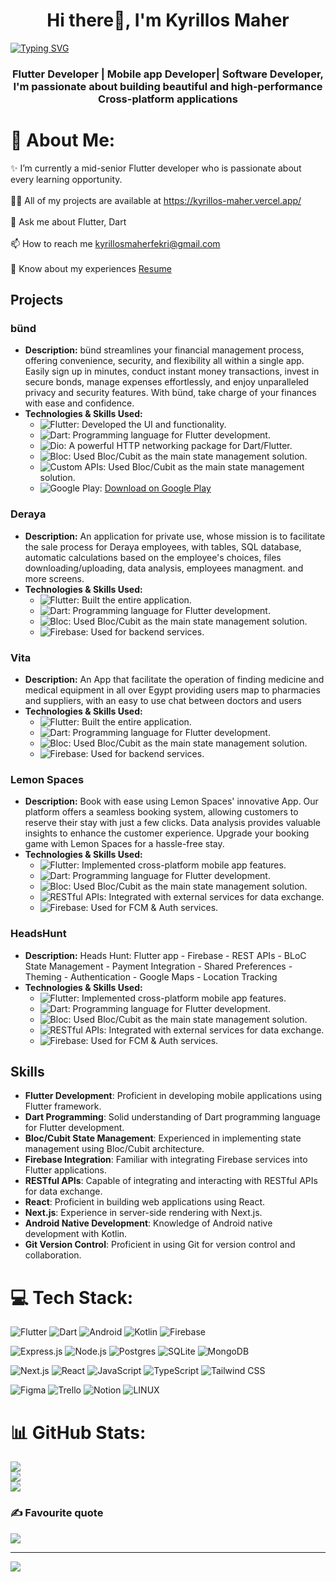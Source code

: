 
<h1 align="center">Hi there👋, I'm Kyrillos Maher</h1>
<a href="https://git.io/typing-svg"><img src="https://readme-typing-svg.demolab.com?font=fira+code&pause=1000&color=2FF78D&center=true&vCenter=true&width=435&lines=Weclome+to+Kyrillos's+Github!" alt="Typing SVG" /></a>
<h3 align="center">Flutter Developer | Mobile app Developer| Software Developer, I'm passionate about building beautiful and high-performance Cross-platform applications</h3>

# 💫 About Me:
✨ I’m currently a mid-senior Flutter developer who is passionate about every learning opportunity.<br><br>👨‍💻 All of my projects are available at https://kyrillos-maher.vercel.app/<br><br>💬 Ask me about Flutter, Dart<br><br>📫 How to reach me kyrillosmaherfekri@gmail.com<br>
<br>📄 Know about my experiences <a href="https://drive.google.com/file/d/1OblGkHRaPqiT_9lX0SPlbHgIaquiVR2b/view?usp=sharing" target="_blank">Resume</a>



## Projects

### bünd
- **Description:** bünd streamlines your financial management process, offering convenience, security, and flexibility all within a single app. Easily sign up in minutes, conduct instant money transactions, invest in secure bonds, manage expenses effortlessly, and enjoy unparalleled privacy and security features. With bünd, take charge of your finances with ease and confidence.
- **Technologies & Skills Used:**
  - ![Flutter](https://img.shields.io/badge/-Flutter-02569B?style=flat-square&logo=flutter&logoColor=white): Developed the UI and functionality.
  - ![Dart](https://img.shields.io/badge/-Dart-0175C2?style=flat-square&logo=dart&logoColor=white): Programming language for Flutter development.
  - ![Dio](https://img.shields.io/badge/-Dio-0175C2?style=flat-square&logo=dio&logoColor=white): A powerful HTTP networking package for Dart/Flutter.
  - ![Bloc](https://img.shields.io/badge/-Bloc-C60C30?style=flat-square&logo=bloc&logoColor=white): Used Bloc/Cubit as the main state management solution.
  - ![Custom APIs](https://img.shields.io/badge/-Custom%20APIs-C60C30?style=flat-square&logo=apis&logoColor=white): Used Bloc/Cubit as the main state management solution.
  - ![Google Play](https://img.shields.io/badge/Google%20Play-414141?style=flat-square&logo=google-play&logoColor=white): [Download on Google Play](https://play.google.com/store/apps/details?id=com.bund.bund)
 
### Deraya
- **Description:** An application for private use, whose mission is to facilitate the sale process for Deraya employees, with tables, SQL database, automatic calculations based on the employee's choices, files downloading/uploading, data analysis, employees managment. and more screens.
- **Technologies & Skills Used:**
  - ![Flutter](https://img.shields.io/badge/-Flutter-02569B?style=flat-square&logo=flutter&logoColor=white): Built the entire application.
  - ![Dart](https://img.shields.io/badge/-Dart-0175C2?style=flat-square&logo=dart&logoColor=white): Programming language for Flutter development.
  - ![Bloc](https://img.shields.io/badge/-Bloc-C60C30?style=flat-square&logo=bloc&logoColor=white): Used Bloc/Cubit as the main state management solution.
  - ![Firebase](https://img.shields.io/badge/-Firebase-FFCA28?style=flat-square&logo=firebase&logoColor=black): Used for backend services.
  
### Vita
- **Description:** An App that facilitate the operation of finding medicine  and medical equipment in all over Egypt providing users map to pharmacies and suppliers, with an easy to use chat between doctors and users 
- **Technologies & Skills Used:**
  - ![Flutter](https://img.shields.io/badge/-Flutter-02569B?style=flat-square&logo=flutter&logoColor=white): Built the entire application.
  - ![Dart](https://img.shields.io/badge/-Dart-0175C2?style=flat-square&logo=dart&logoColor=white): Programming language for Flutter development.
  - ![Bloc](https://img.shields.io/badge/-Bloc-C60C30?style=flat-square&logo=bloc&logoColor=white): Used Bloc/Cubit as the main state management solution.
  - ![Firebase](https://img.shields.io/badge/-Firebase-FFCA28?style=flat-square&logo=firebase&logoColor=black): Used for backend services.
  
  
###  Lemon Spaces
- **Description:** Book with ease using Lemon Spaces' innovative App. Our platform offers a seamless booking system, allowing customers to reserve their stay with just a few clicks.  Data analysis provides valuable insights to enhance the customer experience. Upgrade your booking game with Lemon Spaces for a hassle-free stay.
- **Technologies & Skills Used:**
  - ![Flutter](https://img.shields.io/badge/-Flutter-02569B?style=flat-square&logo=flutter&logoColor=white): Implemented cross-platform mobile app features.
  - ![Dart](https://img.shields.io/badge/-Dart-0175C2?style=flat-square&logo=dart&logoColor=white): Programming language for Flutter development.
  - ![Bloc](https://img.shields.io/badge/-Bloc-C60C30?style=flat-square&logo=bloc&logoColor=white): Used Bloc/Cubit as the main state management solution.
  - ![RESTful APIs](https://img.shields.io/badge/-RESTful%20APIs-009688?style=flat-square): Integrated with external services for data exchange.
  - ![Firebase](https://img.shields.io/badge/-Firebase-FFCA28?style=flat-square&logo=firebase&logoColor=black): Used for FCM & Auth services.
  
###  HeadsHunt
- **Description:** Heads Hunt: Flutter app - Firebase - REST APIs -  BLoC State Management - Payment Integration - Shared Preferences - Theming - Authentication - Google Maps - Location Tracking
- **Technologies & Skills Used:**
  - ![Flutter](https://img.shields.io/badge/-Flutter-02569B?style=flat-square&logo=flutter&logoColor=white): Implemented cross-platform mobile app features.
  - ![Dart](https://img.shields.io/badge/-Dart-0175C2?style=flat-square&logo=dart&logoColor=white): Programming language for Flutter development.
  - ![Bloc](https://img.shields.io/badge/-Bloc-C60C30?style=flat-square&logo=bloc&logoColor=white): Used Bloc/Cubit as the main state management solution.
  - ![RESTful APIs](https://img.shields.io/badge/-RESTful%20APIs-009688?style=flat-square): Integrated with external services for data exchange.
  - ![Firebase](https://img.shields.io/badge/-Firebase-FFCA28?style=flat-square&logo=firebase&logoColor=black): Used for FCM & Auth services.
  
## Skills

- **Flutter Development**: Proficient in developing mobile applications using Flutter framework.
- **Dart Programming**: Solid understanding of Dart programming language for Flutter development.
- **Bloc/Cubit State Management**: Experienced in implementing state management using Bloc/Cubit architecture.
- **Firebase Integration**: Familiar with integrating Firebase services into Flutter applications.
- **RESTful APIs**: Capable of integrating and interacting with RESTful APIs for data exchange.
- **React**: Proficient in building web applications using React.
- **Next.js**: Experience in server-side rendering with Next.js.
- **Android Native Development**: Knowledge of Android native development with Kotlin.
- **Git Version Control**: Proficient in using Git for version control and collaboration.

# 💻 Tech Stack:
![Flutter](https://img.shields.io/badge/Flutter-%2302569B.svg?style=flat&logo=Flutter&logoColor=white) ![Dart](https://img.shields.io/badge/dart-%230175C2.svg?style=flat&logo=dart&logoColor=white) ![Android](https://img.shields.io/badge/Android-3DDC84?style=flat&logo=android&logoColor=white) ![Kotlin](https://img.shields.io/badge/Kotlin-%230095D5.svg?style=flat&logo=kotlin&logoColor=white) ![Firebase](https://img.shields.io/badge/firebase-%23039BE5.svg?style=flat&logo=firebase)

![Express.js](https://img.shields.io/badge/express.js-%23404d59.svg?style=flat&logo=express&logoColor=%2361DAFB) ![Node.js](https://img.shields.io/badge/node.js-6DA55F?style=flat&logo=node.js&logoColor=white) ![Postgres](https://img.shields.io/badge/postgres-%23316192.svg?style=flat&logo=postgresql&logoColor=white) ![SQLite](https://img.shields.io/badge/sqlite-%2307405e.svg?style=flat&logo=sqlite&logoColor=white) ![MongoDB](https://img.shields.io/badge/mongodb-%2347A248.svg?style=flat&logo=mongodb&logoColor=white)


![Next.js](https://img.shields.io/badge/Next.js-%23000000.svg?style=flat&logo=next.js&logoColor=white) ![React](https://img.shields.io/badge/React-%2320232a.svg?style=flat&logo=react&logoColor=%2361DAFB) ![JavaScript](https://img.shields.io/badge/javascript-%23323330.svg?style=flat&logo=javascript&logoColor=%23F7DF1E) ![TypeScript](https://img.shields.io/badge/typescript-%23007ACC.svg?style=flat&logo=typescript&logoColor=white) ![Tailwind CSS](https://img.shields.io/badge/Tailwind_CSS-%231a202c.svg?style=flat&logo=tailwind-css&logoColor=white)

![Figma](https://img.shields.io/badge/figma-%23F24E1E.svg?style=flat&logo=figma&logoColor=white) ![Trello](https://img.shields.io/badge/Trello-%23026AA7.svg?style=flat&logo=Trello&logoColor=white) ![Notion](https://img.shields.io/badge/Notion-%23000000.svg?style=flat&logo=notion&logoColor=white) ![LINUX](https://img.shields.io/badge/Linux-FCC624?style=flat&logo=linux&logoColor=black)

# 📊 GitHub Stats:
![](https://github-readme-stats.vercel.app/api?username=Ikyrillos&theme=dark&hide_border=false&include_all_commits=false&count_private=false)<br/>
![](https://github-readme-streak-stats.herokuapp.com/?user=Ikyrillos&theme=dark&hide_border=false)<br/>
![](https://github-readme-stats.vercel.app/api/top-langs/?username=Ikyrillos&theme=dark&hide_border=false&include_all_commits=false&count_private=false&layout=compact)

### ✍️ Favourite quote
![](https://quotes-github-readme.vercel.app/api?type=vetical&theme=dark&quote=Things%20don%27t%20turn%20up%20in%20this%20world%20until%20somebody%20turns%20them%20up.&author=James%20A.%20Garfield)

---
[![](https://visitcount.itsvg.in/api?id=Ikyrillos&icon=0&color=3)](https://visitcount.itsvg.in)

